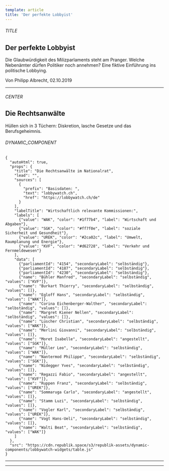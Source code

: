 ```yaml
---
template: article
title: 'Der perfekte Lobbyist'
---
```


<section><h6>TITLE</h6>

# Der perfekte Lobbyist

Die Glaubwürdigkeit des Milizparlaments steht am Pranger. Welche Nebenämter dürfen Politiker noch annehmen? Eine fiktive Einführung ins politische Lobbying.

Von Philipp Albrecht, 02.10.2019

<hr /></section>

<section><h6>CENTER</h6>

## Die Rechtsanwälte

Hüllen sich in 3 Tüchern: Diskretion, lasche Gesetze und das Berufsgeheimnis.

<section><h6>DYNAMIC_COMPONENT</h6>

```
{
  "autoHtml": true,
  "props": {
    "title": "Die Rechtsanwälte im Nationalrat",
    "lead": "",
    "sources": [
      {
        "prefix": "Basisdaten: ",
        "text": "lobbywatch.ch",
        "href": "https://lobbywatch.ch/de"
      }
    ],
    "labelTitle": "Wirtschaftlich relevante Kommissionen:",
    "labels": [
      {"value": "WAK", "color": "#1f77b4", "label": "Wirtschaft und Abgaben"},
      {"value": "SGK", "color": "#ff7f0e", "label": "soziale Sicherheit und Gesundheit"},
      {"value": "UREK", "color": "#2ca02c", "label": "Umwelt, Raumplanung und Energie"},
      {"value": "KVF", "color": "#d62728", "label": "Verkehr und Fernmeldewesen"}
    ],
    "data": [
      {"parliamentId": "4154", "secondaryLabel": "selbständig"},
      {"parliamentId": "4187", "secondaryLabel": "selbständig"},
      {"parliamentId": "4230", "secondaryLabel": "selbständig"},
      {"name": "Bühler Manfred", "secondaryLabel": "selbständig", "values": ["KVF"]},
      {"name": "Burkart Thierry", "secondaryLabel": "selbständig", "values": []},
      {"name": "Egloff Hans", "secondaryLabel": "selbständig", "values": ["WAK"]},
      {"name": "Corina Eichenberger-Walther", "secondaryLabel": "selbständig", "values": []},
      {"name": "Margret Kiener Nellen", "secondaryLabel": "selbständig", "values": []},
      {"name": "Lüscher Christian", "secondaryLabel": "selbständig", "values": ["WAK"]},
      {"name": "Merlini Giovanni", "secondaryLabel": "selbständig", "values": []},
      {"name": "Moret Isabelle", "secondaryLabel": "angestellt", "values": ["SGK"]},
      {"name": "Müller Leo", "secondaryLabel": "selbständig", "values": ["WAK"]},
      {"name": "Nantermod Philippe", "secondaryLabel": "selbständig", "values": ["SGK"]},
      {"name": "Nidegger Yves", "secondaryLabel": "selbständig", "values": []},
      {"name": "Regazzi Fabio", "secondaryLabel": "angestellt", "values": ["KVF"]},
      {"name": "Ruppen Franz", "secondaryLabel": "selbständig", "values": ["UREK"]},
      {"name": "Sommaruga Carlo", "secondaryLabel": "angestellt", "values": []},
      {"name": "Stamm Luzi", "secondaryLabel": "selbständig", "values": []},
      {"name": "Vogler Karl", "secondaryLabel": "selbständig", "values": ["UREK"]},
      {"name": "Vogt Hans-Ueli", "secondaryLabel": "selbständig", "values": []},
      {"name": "Walti Beat", "secondaryLabel": "selbständig", "values": ["WAK"]}
    ]
  },
  "src": "https://cdn.republik.space/s3/republik-assets/dynamic-components/lobbywatch-widgets/table.js"
}
```

<hr /></section>

<hr /></section>
